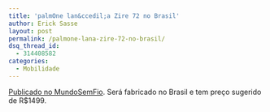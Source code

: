 ```yaml
---
title: 'palmOne lan&ccedil;a Zire 72 no Brasil'
author: Erick Sasse
layout: post
permalink: /palmone-lana-zire-72-no-brasil/
dsq_thread_id:
  - 314408582
categories:
  - Mobilidade
---
```

[Publicado no MundoSemFio][1]. Ser&aacute; fabricado no Brasil e tem pre&ccedil;o sugerido de R$1499.

 [1]: http://www.mundosemfio.com.br/2004/07/040713_palmone_lanca_zire_7.shtml